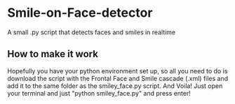# Smile-on-Face-detector
A small .py script that detects faces and smiles in realtime

## How to make it work
Hopefully you have your python environment set up, so all you need to do is download the script with the Frontal Face and Smile cascade (.xml) files and add it to the same folder as the smiley_face.py script.
And Voila!
Just open your terminal and just "python smiley_face.py" and press enter!
